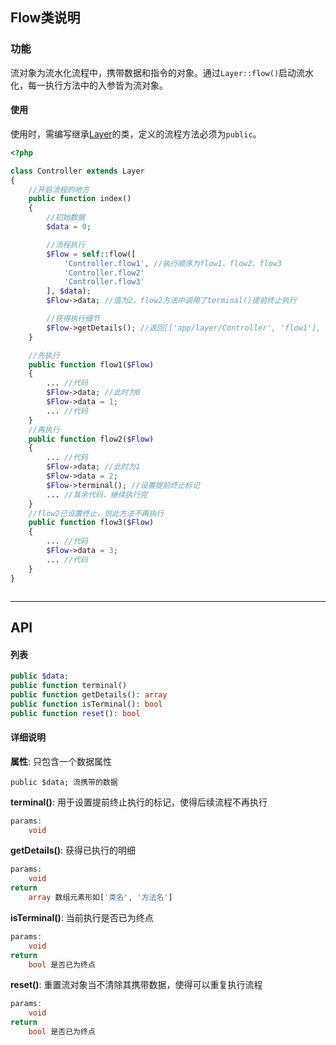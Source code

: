 Flow类说明
----

### 功能

流对象为流水化流程中，携带数据和指令的对象。通过`Layer::flow()`启动流水化，每一执行方法中的入参皆为流对象。


#### 使用

使用时，需编写继承[Layer](Layer.md)的类，定义的流程方法必须为`public`。
~~~php
<?php

class Controller extends Layer
{
	//开启流程的地方
	public function index()
	{
		//初始数据
		$data = 0;

		//流程执行
		$Flow = self::flow([
			'Controller.flow1', //执行顺序为flow1、flow2、flow3
			'Controller.flow2'
			'Controller.flow3'
		], $data);
		$Flow->data; //值为2，flow2方法中调用了terminal()提前终止执行

		//获得执行细节
		$Flow->getDetails(); //返回[['app/layer/Controller', 'flow1'], ['app/layer/Controller', 'flow2']] 命名空间前缀来自Layer的配置项
	}

	//先执行
	public function flow1($Flow)
	{
		... //代码
		$Flow->data; //此时为0
		$Flow->data = 1;
		... //代码
	}
	//再执行
	public function flow2($Flow)
	{
		... //代码
		$Flow->data; //此时为1
		$Flow->data = 2;
		$Flow->terminal(); //设置提前终止标记
		... //其余代码，继续执行完
	}
	//flow2已设置终止，则此方法不再执行
	public function flow3($Flow)
	{
		... //代码
		$Flow->data = 3;
		... //代码
	}
}



~~~


---


## API

#### 列表
~~~php
public $data;
public function terminal()
public function getDetails(): array
public function isTerminal(): bool
public function reset(): bool
~~~

#### 详细说明

**属性**: 只包含一个数据属性
```
public $data; 流携带的数据
```

**terminal()**: 用于设置提前终止执行的标记，使得后续流程不再执行
```php
params:
    void
```

**getDetails()**: 获得已执行的明细
```php
params:
    void
return
	array 数组元素形如['类名', '方法名']
```

**isTerminal()**: 当前执行是否已为终点
```php
params:
    void
return
	bool 是否已为终点
```

**reset()**: 重置流对象当不清除其携带数据，使得可以重复执行流程
```php
params:
    void
return
	bool 是否已为终点
```